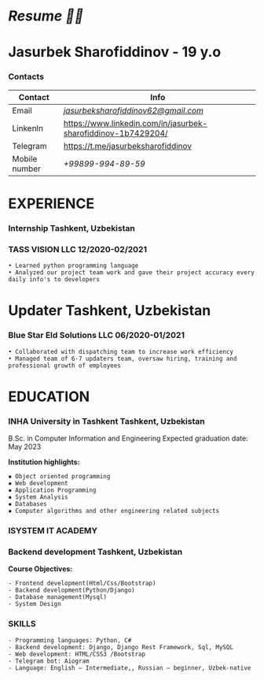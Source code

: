 # *Resume :man_technologist:*
# Jasurbek Sharofiddinov - 19 y.o

### **Contacts**

Contact        | Info
---------------|-----------------------------
Email | *jasurbeksharofiddinov62@gmail.com*
Linkenln | https://www.linkedin.com/in/jasurbek-sharofiddinov-1b7429204/
Telegram | https://t.me/jasurbeksharofiddinov
Mobile number | *+99899-994-89-59*


# EXPERIENCE
### Internship Tashkent, Uzbekistan
### TASS VISION LLC 12/2020-02/2021
  
    • Learned python programming language
    • Analyzed our project team work and gave their project accuracy every daily info's to developers
    
# Updater Tashkent, Uzbekistan
### Blue Star Eld Solutions LLC 06/2020-01/2021
    • Collaborated with dispatching team to increase work efficiency
    • Managed team of 6-7 updaters team, oversaw hiring, training and professional growth of employees
    
# EDUCATION
### INHA University in Tashkent Tashkent, Uzbekistan
B.Sc. in Computer Information and Engineering Expected graduation date: May 2023

**Institution highlights:**

    ▪︎ Object oriented programming 
    ▪︎ Web development 
    ▪︎ Application Programming 
    ▪︎ System Analysis
    ▪︎ Databases
    ▪︎ Computer algorithms and other engineering related subjects 

### ISYSTEM IT ACADEMY
### Backend development Tashkent, Uzbekistan

**Course Objectives:**

    - Frontend development(Html/Css/Bootstrap)
    - Backend development(Python/Django)
    - Database management(Mysql)
    - System Design
    
### SKILLS
    - Programming languages: Python, C#
    - Backend development: Django, Django Rest Framework, Sql, MySQL
    - Web development: HTML/CSS3 /Bootstrap
    - Telegram bot: Aiogram
    - Language: English – Intermediate,, Russian – beginner, Uzbek-native
    

